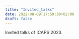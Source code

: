 ```yaml
---
title: "Invited_talks"
date: 2022-08-09T17:59:30+02:00
draft: false
---
```


Invited talks of ICAPS 2023.
